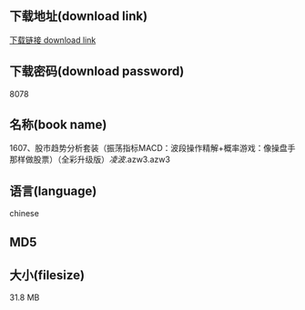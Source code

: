 ## 下载地址(download link)
[下载链接 download link](https://voluble-croquembouche-d321dc.netlify.app/?s=1607%E3%80%81%E8%82%A1%E5%B8%82%E8%B6%8B%E5%8A%BF%E5%88%86%E6%9E%90%E5%A5%97%E8%A3%85%EF%BC%88%E6%8C%AF%E8%8D%A1%E6%8C%87%E6%A0%87MACD%EF%BC%9A%E6%B3%A2%E6%AE%B5%E6%93%8D%E4%BD%9C%E7%B2%BE%E8%A7%A3%2B%E6%A6%82%E7%8E%87%E6%B8%B8%E6%88%8F%EF%BC%9A%E5%83%8F%E6%93%8D%E7%9B%98%E6%89%8B%E9%82%A3%E6%A0%B7%E5%81%9A%E8%82%A1%E7%A5%A8%EF%BC%89%EF%BC%88%E5%85%A8%E5%BD%A9%E5%8D%87%E7%BA%A7%E7%89%88%EF%BC%89_%E5%87%8C%E6%B3%A2_.azw3)

## 下载密码(download password)
8078

## 名称(book name)
1607、股市趋势分析套装（振荡指标MACD：波段操作精解+概率游戏：像操盘手那样做股票）（全彩升级版）_凌波_.azw3.azw3

## 语言(language)
chinese

## MD5


## 大小(filesize)
31.8 MB
